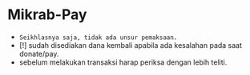 # Mikrab-Pay
- ```Seikhlasnya saja, tidak ada unsur pemaksaan.```
- [!] sudah disediakan dana kembali apabila ada kesalahan pada saat donate/pay.
- sebelum melakukan transaksi harap periksa dengan lebih teliti.
